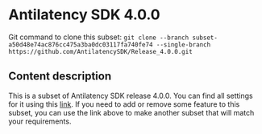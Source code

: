 # Antilatency SDK 4.0.0

Git command to clone this subset: `git clone --branch subset-a50d48e74ac876cc475a3ba0dc03117fa740fe74 --single-branch https://github.com/AntilatencySDK/Release_4.0.0.git`

## Content description

This is a subset of Antilatency SDK release 4.0.0. You can find all settings for it using this [link](https://developers.antilatency.com/Sdk/Configurator_en.html#{"Language":"CSharp","Libraries":{"AltEnvironmentSelector":false,"AltTracking":true,"Bracer":false,"DeviceNetwork":true,"HardwareExtensionInterface":false,"IllumetryDisplay":false,"RadioMetrics":false,"StereoGlasses":false,"StorageClient":false,"TrackingAlignment":false},"OS":{"Android":{"aar":false},"Linux":{"aarch64-linux-gnu":false,"arm-linux-gnueabihf":false,"x86_64":false},"WindowsDesktop":{"x64":true,"x86":true},"WindowsUWP":{"arm64-v8a":true,"armeabi-v7a":true,"x64":true}},"Release":"4.0.0","Target":"Native","TargetSettings":{"MathTypes":"Default","PartialStructs":true}}). If you need to add or remove some feature to this subset, you can use the link above to make another subset that will match your requirements.
